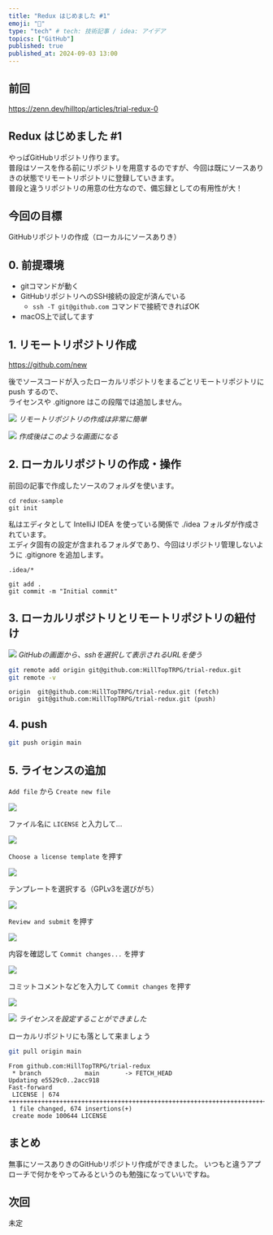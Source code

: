```yaml
---
title: "Redux はじめました #1"
emoji: "🫡"
type: "tech" # tech: 技術記事 / idea: アイデア
topics: ["GitHub"]
published: true
published_at: 2024-09-03 13:00
---
```


## 前回

https://zenn.dev/hilltop/articles/trial-redux-0

## Redux はじめました #1

やっぱGitHubリポジトリ作ります。  
普段はソースを作る前にリポジトリを用意するのですが、今回は既にソースありきの状態でリモートリポジトリに登録していきます。  
普段と違うリポジトリの用意の仕方なので、備忘録としての有用性が大！

## 今回の目標

GitHubリポジトリの作成（ローカルにソースありき）

## 0. 前提環境

- gitコマンドが動く
- GitHubリポジトリへのSSH接続の設定が済んでいる
  - `ssh -T git@github.com` コマンドで接続できればOK
- macOS上で試してます

## 1. リモートリポジトリ作成

https://github.com/new

後でソースコードが入ったローカルリポジトリをまるごとリモートリポジトリに push するので、  
ライセンスや .gitignore はこの段階では追加しません。

![](/images/trial-redux-1/01-create-remote-repository.png)
*リモートリポジトリの作成は非常に簡単*

![](/images/trial-redux-1/02-created-remote-repository.png)
*作成後はこのような画面になる*

## 2. ローカルリポジトリの作成・操作

前回の記事で作成したソースのフォルダを使います。

```sh:ソースフォルダのローカルリポジトリ化
cd redux-sample
git init
```

私はエディタとして IntelliJ IDEA を使っている関係で ./idea フォルダが作成されています。  
エディタ固有の設定が含まれるフォルダであり、今回はリポジトリ管理しないように .gitignore を追加します。
```gitignore:./.gitignoreを作成
.idea/*
```

```sh:コミット
git add .
git commit -m "Initial commit"
```

## 3. ローカルリポジトリとリモートリポジトリの紐付け

![](/images/trial-redux-1/03-repository-url.png)
*GitHubの画面から、sshを選択して表示されるURLを使う*

```sh
git remote add origin git@github.com:HillTopTRPG/trial-redux.git
git remote -v
```

```sh:出力例
origin  git@github.com:HillTopTRPG/trial-redux.git (fetch)
origin  git@github.com:HillTopTRPG/trial-redux.git (push)
```

## 4. push

```sh
git push origin main
```

## 5. ライセンスの追加

`Add file` から `Create new file`

![](/images/trial-redux-1/04-create-new-file.png)

ファイル名に `LICENSE` と入力して...

![](/images/trial-redux-1/05-input-new-file-name.png)

`Choose a license template` を押す

![](/images/trial-redux-1/06-inputed-new-file-name.png)

テンプレートを選択する（GPLv3を選びがち）

![](/images/trial-redux-1/07-choose-license.png)

`Review and submit` を押す

![](/images/trial-redux-1/08-choosed-license.png)

内容を確認して `Commit changes...` を押す

![](/images/trial-redux-1/09-commit-license.png)

コミットコメントなどを入力して `Commit changes` を押す

![](/images/trial-redux-1/10-input-commit-comment.png)

![](/images/trial-redux-1/11-created-license.png)
*ライセンスを設定することができました*

ローカルリポジトリにも落として来ましょう

```sh
git pull origin main
```

```sh:出力例
From github.com:HillTopTRPG/trial-redux
 * branch            main       -> FETCH_HEAD
Updating e5529c0..2acc918
Fast-forward
 LICENSE | 674 ++++++++++++++++++++++++++++++++++++++++++++++++++++++++++++++++++++++++++++++++++++++++++++++++++++++++++++++++++++++++++++++++++++++++++++++++++++++++++++++++
 1 file changed, 674 insertions(+)
 create mode 100644 LICENSE
```


## まとめ

無事にソースありきのGitHubリポジトリ作成ができました。
いつもと違うアプローチで何かをやってみるというのも勉強になっていいですね。

## 次回

未定
